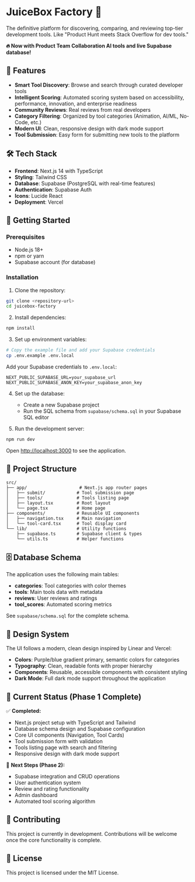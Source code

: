# JuiceBox Factory 🚀

The definitive platform for discovering, comparing, and reviewing top-tier development tools. Like "Product Hunt meets Stack Overflow for dev tools."

**🔥 Now with Product Team Collaboration AI tools and live Supabase database!**

## 🌟 Features

- **Smart Tool Discovery**: Browse and search through curated developer tools
- **Intelligent Scoring**: Automated scoring system based on accessibility, performance, innovation, and enterprise readiness
- **Community Reviews**: Real reviews from real developers
- **Category Filtering**: Organized by tool categories (Animation, AI/ML, No-Code, etc.)
- **Modern UI**: Clean, responsive design with dark mode support
- **Tool Submission**: Easy form for submitting new tools to the platform

## 🛠 Tech Stack

- **Frontend**: Next.js 14 with TypeScript
- **Styling**: Tailwind CSS
- **Database**: Supabase (PostgreSQL with real-time features)
- **Authentication**: Supabase Auth
- **Icons**: Lucide React
- **Deployment**: Vercel

## 🚀 Getting Started

### Prerequisites

- Node.js 18+ 
- npm or yarn
- Supabase account (for database)

### Installation

1. Clone the repository:
```bash
git clone <repository-url>
cd juicebox-factory
```

2. Install dependencies:
```bash
npm install
```

3. Set up environment variables:
```bash
# Copy the example file and add your Supabase credentials
cp .env.example .env.local
```

Add your Supabase credentials to `.env.local`:
```
NEXT_PUBLIC_SUPABASE_URL=your_supabase_url
NEXT_PUBLIC_SUPABASE_ANON_KEY=your_supabase_anon_key
```

4. Set up the database:
   - Create a new Supabase project
   - Run the SQL schema from `supabase/schema.sql` in your Supabase SQL editor

5. Run the development server:
```bash
npm run dev
```

Open [http://localhost:3000](http://localhost:3000) to see the application.

## 📁 Project Structure

```
src/
├── app/                    # Next.js app router pages
│   ├── submit/            # Tool submission page
│   ├── tools/             # Tools listing page
│   ├── layout.tsx         # Root layout
│   └── page.tsx           # Home page
├── components/            # Reusable UI components
│   ├── navigation.tsx     # Main navigation
│   └── tool-card.tsx      # Tool display card
└── lib/                   # Utility functions
    ├── supabase.ts        # Supabase client & types
    └── utils.ts           # Helper functions
```

## 🗄 Database Schema

The application uses the following main tables:

- **categories**: Tool categories with color themes
- **tools**: Main tools data with metadata
- **reviews**: User reviews and ratings
- **tool_scores**: Automated scoring metrics

See `supabase/schema.sql` for the complete schema.

## 🎨 Design System

The UI follows a modern, clean design inspired by Linear and Vercel:

- **Colors**: Purple/blue gradient primary, semantic colors for categories
- **Typography**: Clean, readable fonts with proper hierarchy
- **Components**: Reusable, accessible components with consistent styling
- **Dark Mode**: Full dark mode support throughout the application

## 🚧 Current Status (Phase 1 Complete)

✅ **Completed:**
- Next.js project setup with TypeScript and Tailwind
- Database schema design and Supabase configuration
- Core UI components (Navigation, Tool Cards)
- Tool submission form with validation
- Tools listing page with search and filtering
- Responsive design with dark mode support

🔄 **Next Steps (Phase 2):**
- Supabase integration and CRUD operations
- User authentication system
- Review and rating functionality
- Admin dashboard
- Automated tool scoring algorithm

## 🤝 Contributing

This project is currently in development. Contributions will be welcome once the core functionality is complete.

## 📄 License

This project is licensed under the MIT License.
